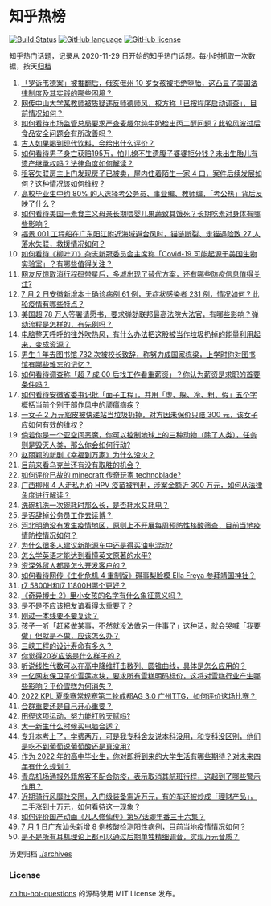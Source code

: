 # 知乎热榜
[![Build Status](https://github.com/ToWeLong/zhihu-hot-questions/workflows/CI/badge.svg)](https://github.com/ToWeLong/zhihu-hot-questions/actions)
[![GitHub language](https://img.shields.io/badge/language-golang-orange.svg)](https://golang.org/)
[![GitHub license](https://img.shields.io/github/license/ToWeLong/zhihu-hot-questions)](https://github.com/ToWeLong/zhihu-hot-questions/blob/main/LICENSE)

知乎热门话题，记录从 2020-11-29 日开始的知乎热门话题。每小时抓取一次数据，按天[归档](./archives)

<!-- BEGIN -->

1. [「罗诉韦德案」被推翻后，俄亥俄州 10 岁女孩被拒绝堕胎，这凸显了美国法律制度及其实践的哪些困境？](https://www.zhihu.com/question/541262534)
1. [网传中山大学某教师被质疑违反师德师风，校方称「已按程序启动调查」，目前情况如何？](https://www.zhihu.com/question/541264190)
1. [如何看待市场监管总局要求严查麦趣尔纯牛奶检出丙二醇问题？此轮风波过后食品安全问题会有所改善吗？](https://www.zhihu.com/question/541273249)
1. [古人如果喝到现代饮料，会给出什么评价？](https://www.zhihu.com/question/540730399)
1. [如何看待男子身亡获赔195万，怕儿媳不生遗腹子婆婆拒分钱？未出生胎儿有遗产继承权吗？法律角度如何解读？](https://www.zhihu.com/question/540924587)
1. [租客失联房主上门发现房子已被卖，屋内住着陌生一家 4 口，案件后续发展如何？这种情况该如何维权？](https://www.zhihu.com/question/540808817)
1. [高校毕业生中约 80% 的人选择考公务员、事业编、教师编，「考公热」背后反映了什么？](https://www.zhihu.com/question/541164528)
1. [如何看待美国一素食主义母亲长期喂婴儿果蔬致其饿死？长期吃素对身体有哪些影响？](https://www.zhihu.com/question/541176757)
1. [福景 001 工程船在广东阳江附近海域避台风时，锚链断裂、走锚遇险致 27 人落水失联，救援情况如何？](https://www.zhihu.com/question/541206020)
1. [如何看待《柳叶刀》杂志新冠委员会主席称「Covid-19 可能起源于美国生物实验室」？有哪些值得关注？](https://www.zhihu.com/question/541154437)
1. [网友反馈取消行程码带星后，多城出现了替代方案，还有哪些防疫信息值得关注?](https://www.zhihu.com/question/541108229)
1. [7 月 2 日安徽新增本土确诊病例 61 例，无症状感染者 231 例，情况如何？此轮疫情有哪些特点？](https://www.zhihu.com/question/541245446)
1. [美国超 78 万人签署请愿书，要求弹劾联邦最高法院大法官，有哪些影响？弹劾流程是怎样的，有先例吗？](https://www.zhihu.com/question/541091938)
1. [电脑整天呼呼的往外吹热风，有什么办法把这股被当作垃圾扔掉的能量利用起来，变成资源？](https://www.zhihu.com/question/540259910)
1. [男生 1 年去图书馆 732 次被校长致辞，称努力成国家栋梁，上学时你对图书馆有哪些难忘的记忆？](https://www.zhihu.com/question/541128226)
1. [如何看待调查称「超 7 成 00 后找工作看重薪资」？你认为薪资是求职的首要条件吗？](https://www.zhihu.com/question/540765362)
1. [如何看待安徽省委书记批「面子工程」，并用「虚、躲、冷、粗、假」五个字概括当前个别干部作风中的顽瘴痼疾？](https://www.zhihu.com/question/541255591)
1. [一女子 2 万元貂皮被快递站当垃圾扔掉，对方因未保价只赔 300 元，该女子应如何有效的维权？](https://www.zhihu.com/question/541098135)
1. [倘若你是一个亚空间恶魔，你可以控制地球上的三种动物（除了人类），任务则是毁灭人类，那么你会如何行动?](https://www.zhihu.com/question/540773970)
1. [赵丽颖的新剧《幸福到万家》为什么没火？](https://www.zhihu.com/question/540950098)
1. [目前来看乌克兰还有没有取胜的机会？](https://www.zhihu.com/question/540787366)
1. [如何评价已故的 minecraft 传奇玩家 technoblade?](https://www.zhihu.com/question/540993234)
1. [广西柳州 4 人走私九价 HPV 疫苗被判刑，涉案金额近 300 万元，如何从法律角度进行解读？](https://www.zhihu.com/question/541262913)
1. [洗碗机洗一次碗耗时那么长，是否耗水又耗电？](https://www.zhihu.com/question/538887494)
1. [是否辞掉公务员工作去读博？](https://www.zhihu.com/question/539178992)
1. [河北明确没有发生疫情地区，原则上不开展每周预防性核酸筛查，目前当地疫情防控情况如何？](https://www.zhihu.com/question/541290431)
1. [为什么很多人建议新能源车中还是得买油电混动?](https://www.zhihu.com/question/302298635)
1. [怎么学英语才能达到看懂英文原著的水平?](https://www.zhihu.com/question/435733093)
1. [资深外贸人都是怎么开发客户的？](https://www.zhihu.com/question/501498328)
1. [如何看待网传《生化危机 4 重制版》碍事梨脸模 Ella Freya 参拜靖国神社？](https://www.zhihu.com/question/539905672)
1. [r7 5800H和i7 11800H哪个更好？](https://www.zhihu.com/question/462022602)
1. [《奇异博士 2》里小女孩的名字有什么象征意义吗？](https://www.zhihu.com/question/539735884)
1. [是不是不应该把友谊看得太重要了？](https://www.zhihu.com/question/525287464)
1. [刚过一本线要不要复读？](https://www.zhihu.com/question/541251017)
1. [孩子一听「赶紧做某事，不然就没法做另一件事了」这种话，就会哭喊「我要做」但就是不做，应该怎么办？](https://www.zhihu.com/question/539076437)
1. [三峡工程的设计寿命有多久？](https://www.zhihu.com/question/265963657)
1. [你觉得20岁应该是什么样子的？](https://www.zhihu.com/question/541102784)
1. [听说线性代数可以在高中降维打击数列、圆锥曲线，具体是怎么应用的？](https://www.zhihu.com/question/461843794)
1. [一亿网友保卫平价雪莲冰块，要求所有雪糕明码标价，这将对雪糕行业产生哪些影响？平价雪糕为何消失？](https://www.zhihu.com/question/541150716)
1. [2022 KPL 夏季赛常规赛第二轮成都AG 3:0 广州TTG，如何评价这场比赛？](https://www.zhihu.com/question/541174823)
1. [合群重要还是自己开心重要？](https://www.zhihu.com/question/533968307)
1. [田径这项运动，努力能打败天赋吗?](https://www.zhihu.com/question/530815803)
1. [大一新生什么时候买电脑合适？](https://www.zhihu.com/question/541183353)
1. [专升本考上了，学费两万，可是我专科舍友说本科没用，和专科没区别，他们是吃不到葡萄说葡萄酸还是真没用?](https://www.zhihu.com/question/540620540)
1. [作为 2022 年的高中毕业生，你对即将到来的大学生活有哪些期待？对未来四年有什么规划？](https://www.zhihu.com/question/540163465)
1. [青岛机场通报外籍旅客不配合防疫，表示取消其航班行程，这起到了哪些警示作用？](https://www.zhihu.com/question/541286097)
1. [近期骑行风靡社交圈，入门级装备需近万元，有的车还被炒成「理财产品」，二手涨到十万元，如何看待这一现象？](https://www.zhihu.com/question/541167752)
1. [如何评价国产动画《凡人修仙传》第57话即年番三十六集？](https://www.zhihu.com/question/540969079)
1. [7 月 1 日广东汕头新增 8 例核酸检测阳性病例，目前当地疫情情况如何？](https://www.zhihu.com/question/541185333)
1. [是不是所有耳机理论上都可以通过后期单独精细调音，实现万元音质？](https://www.zhihu.com/question/534850815)

<!-- END -->

历史归档 [./archives](./archives)


### License
[zhihu-hot-questions](https://github.com/towelong/zhihu-hot-questions) 的源码使用 MIT License 发布。